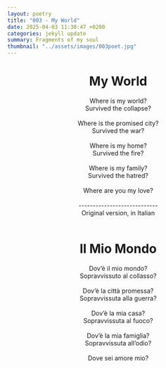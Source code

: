 ```yaml
---
layout: poetry
title: "003 - My World"
date: 2025-04-03 11:30:47 +0200
categories: jekyll update
summary: Fragments of my soul
thumbnail: "../assets/images/003poet.jpg"
---
```


<div style="text-align: center;">
<h1>My World</h1>
</div>
<div style="text-align: center;">
Where is my world?<br>
Survived the collapse?<br>
<br>
Where is the promised city?<br>
Survived the war?<br>
<br>
Where is my home?<br>
Survived the fire?<br>
<br>
Where is my family?<br>
Survived the hatred?<br>
<br>
Where are you my love?<br>
</div>
<br>
<div style="text-align: center;">
----------------------------<br>
Original version, in Italian</div>
<br>
<div style="text-align: center;">
<h1>Il Mio Mondo</h1>
</div>
<div style="text-align: center;">
Dov’è il mio mondo?<br>
Sopravvissuto al collasso?<br>
<br>
Dov’è la città promessa?<br>
Sopravvissuta alla guerra?<br>
<br>
Dov’è la mia casa?<br>
Sopravvissuta al fuoco?<br>
<br>
Dov’è la mia famiglia?<br>
Sopravvissuta all’odio?<br>
<br>
Dove sei amore mio?<br>
</div>
